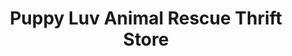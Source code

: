 ---
title: "Puppy Luv Animal Rescue Thrift Store"
url: /carefree/puppy-luv-animal-rescue-thrift-store/
shop: Gebrauchtwaren
---